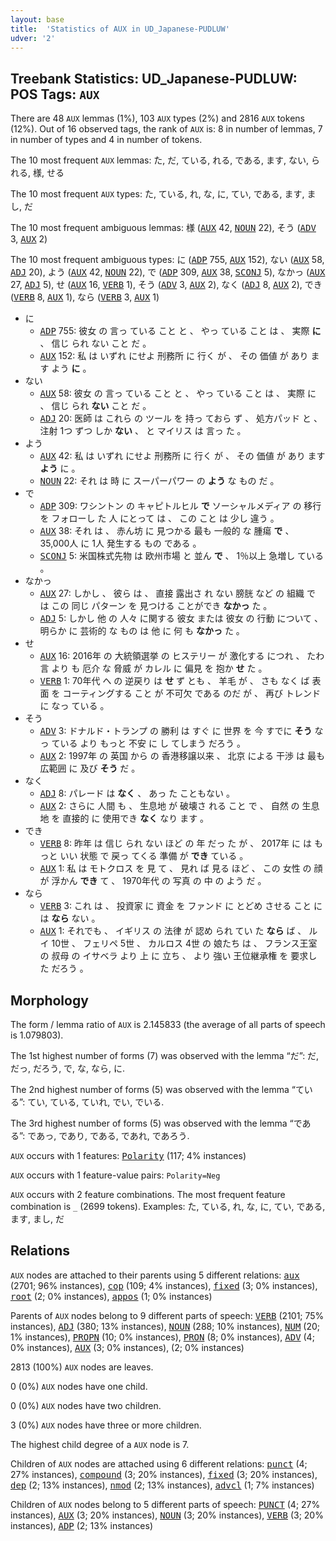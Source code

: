 ```yaml
---
layout: base
title:  'Statistics of AUX in UD_Japanese-PUDLUW'
udver: '2'
---
```


## Treebank Statistics: UD_Japanese-PUDLUW: POS Tags: `AUX`

There are 48 `AUX` lemmas (1%), 103 `AUX` types (2%) and 2816 `AUX` tokens (12%).
Out of 16 observed tags, the rank of `AUX` is: 8 in number of lemmas, 7 in number of types and 4 in number of tokens.

The 10 most frequent `AUX` lemmas: た, だ, ている, れる, である, ます, ない, られる, 様, せる

The 10 most frequent `AUX` types:  た, ている, れ, な, に, てい, である, ます, まし, だ

The 10 most frequent ambiguous lemmas: 様 (<tt><a href="ja_pudluw-pos-AUX.html">AUX</a></tt> 42, <tt><a href="ja_pudluw-pos-NOUN.html">NOUN</a></tt> 22), そう (<tt><a href="ja_pudluw-pos-ADV.html">ADV</a></tt> 3, <tt><a href="ja_pudluw-pos-AUX.html">AUX</a></tt> 2)

The 10 most frequent ambiguous types:  に (<tt><a href="ja_pudluw-pos-ADP.html">ADP</a></tt> 755, <tt><a href="ja_pudluw-pos-AUX.html">AUX</a></tt> 152), ない (<tt><a href="ja_pudluw-pos-AUX.html">AUX</a></tt> 58, <tt><a href="ja_pudluw-pos-ADJ.html">ADJ</a></tt> 20), よう (<tt><a href="ja_pudluw-pos-AUX.html">AUX</a></tt> 42, <tt><a href="ja_pudluw-pos-NOUN.html">NOUN</a></tt> 22), で (<tt><a href="ja_pudluw-pos-ADP.html">ADP</a></tt> 309, <tt><a href="ja_pudluw-pos-AUX.html">AUX</a></tt> 38, <tt><a href="ja_pudluw-pos-SCONJ.html">SCONJ</a></tt> 5), なかっ (<tt><a href="ja_pudluw-pos-AUX.html">AUX</a></tt> 27, <tt><a href="ja_pudluw-pos-ADJ.html">ADJ</a></tt> 5), せ (<tt><a href="ja_pudluw-pos-AUX.html">AUX</a></tt> 16, <tt><a href="ja_pudluw-pos-VERB.html">VERB</a></tt> 1), そう (<tt><a href="ja_pudluw-pos-ADV.html">ADV</a></tt> 3, <tt><a href="ja_pudluw-pos-AUX.html">AUX</a></tt> 2), なく (<tt><a href="ja_pudluw-pos-ADJ.html">ADJ</a></tt> 8, <tt><a href="ja_pudluw-pos-AUX.html">AUX</a></tt> 2), でき (<tt><a href="ja_pudluw-pos-VERB.html">VERB</a></tt> 8, <tt><a href="ja_pudluw-pos-AUX.html">AUX</a></tt> 1), なら (<tt><a href="ja_pudluw-pos-VERB.html">VERB</a></tt> 3, <tt><a href="ja_pudluw-pos-AUX.html">AUX</a></tt> 1)


* に
  * <tt><a href="ja_pudluw-pos-ADP.html">ADP</a></tt> 755: 彼女 の 言っ ている こと と 、 やっ ている こと は 、 実際 <b>に</b> 、 信じ られ ない こと だ 。
  * <tt><a href="ja_pudluw-pos-AUX.html">AUX</a></tt> 152: 私 は いずれ にせよ 刑務所 に 行く が 、 その 価値 が あり ます よう <b>に</b> 。
* ない
  * <tt><a href="ja_pudluw-pos-AUX.html">AUX</a></tt> 58: 彼女 の 言っ ている こと と 、 やっ ている こと は 、 実際 に 、 信じ られ <b>ない</b> こと だ 。
  * <tt><a href="ja_pudluw-pos-ADJ.html">ADJ</a></tt> 20: 医師 は これら の ツール を 持っ ておら ず 、 処方パッド と 、 注射 1つ ずつ しか <b>ない</b> 、 と マイリス は 言っ た 。
* よう
  * <tt><a href="ja_pudluw-pos-AUX.html">AUX</a></tt> 42: 私 は いずれ にせよ 刑務所 に 行く が 、 その 価値 が あり ます <b>よう</b> に 。
  * <tt><a href="ja_pudluw-pos-NOUN.html">NOUN</a></tt> 22: それ は 時 に スーパーパワー の <b>よう</b> な もの だ 。
* で
  * <tt><a href="ja_pudluw-pos-ADP.html">ADP</a></tt> 309: ワシントン の キャピトルヒル <b>で</b> ソーシャルメディア の 移行 を フォローし た 人 にとって は 、 この こと は 少し 違う 。
  * <tt><a href="ja_pudluw-pos-AUX.html">AUX</a></tt> 38: それ は 、 赤ん坊 に 見つかる 最も 一般的 な 腫瘍 <b>で</b> 、 35,000人 に 1人 発生する もの である 。
  * <tt><a href="ja_pudluw-pos-SCONJ.html">SCONJ</a></tt> 5: 米国株式先物 は 欧州市場 と 並ん <b>で</b> 、 1％以上 急増し ている 。
* なかっ
  * <tt><a href="ja_pudluw-pos-AUX.html">AUX</a></tt> 27: しかし 、 彼ら は 、 直接 露出さ れ ない 膀胱 など の 組織 で は この 同じ パターン を 見つける ことができ <b>なかっ</b> た 。
  * <tt><a href="ja_pudluw-pos-ADJ.html">ADJ</a></tt> 5: しかし 他 の 人々 に関する 彼女 または 彼女 の 行動 について 、 明らか に 芸術的 な もの は 他 に 何 も <b>なかっ</b> た 。
* せ
  * <tt><a href="ja_pudluw-pos-AUX.html">AUX</a></tt> 16: 2016年 の 大統領選挙 の ヒステリー が 激化する につれ 、 たわ言 より も 厄介 な 脅威 が カレル に 偏見 を 抱か <b>せ</b> た 。
  * <tt><a href="ja_pudluw-pos-VERB.html">VERB</a></tt> 1: 70年代 へ の 逆戻り は <b>せ</b> ず とも 、 羊毛 が 、 さも なく ば 表面 を コーティングする こと が 不可欠 である のだ が 、 再び トレンド に なっ ている 。
* そう
  * <tt><a href="ja_pudluw-pos-ADV.html">ADV</a></tt> 3: ドナルド・トランプ の 勝利 は すぐ に 世界 を 今 すでに <b>そう</b> なっ ている より もっと 不安 に し てしまう だろう 。
  * <tt><a href="ja_pudluw-pos-AUX.html">AUX</a></tt> 2: 1997年 の 英国 から の 香港移譲以来 、 北京 による 干渉 は 最も 広範囲 に 及び <b>そう</b> だ 。
* なく
  * <tt><a href="ja_pudluw-pos-ADJ.html">ADJ</a></tt> 8: パレード は <b>なく</b> 、 あっ た こともない 。
  * <tt><a href="ja_pudluw-pos-AUX.html">AUX</a></tt> 2: さらに 人間 も 、 生息地 が 破壊さ れる こと で 、 自然 の 生息地 を 直接的 に 使用でき <b>なく</b> なり ます 。
* でき
  * <tt><a href="ja_pudluw-pos-VERB.html">VERB</a></tt> 8: 昨年 は 信じ られ ない ほど の 年 だっ た が 、 2017年 に は もっと いい 状態 で 戻っ てくる 準備 が <b>でき</b> ている 。
  * <tt><a href="ja_pudluw-pos-AUX.html">AUX</a></tt> 1: 私 は モトクロス を 見 て 、 見れ ば 見る ほど 、 この 女性 の 顔 が 浮かん <b>でき</b> て 、 1970年代 の 写真 の 中 の よう だ 。
* なら
  * <tt><a href="ja_pudluw-pos-VERB.html">VERB</a></tt> 3: これ は 、 投資家 に 資金 を ファンド に とどめ させる こと に は <b>なら</b> ない 。
  * <tt><a href="ja_pudluw-pos-AUX.html">AUX</a></tt> 1: それでも 、 イギリス の 法律 が 認め られ てい た <b>なら</b> ば 、 ルイ 10世 、 フェリペ 5世 、 カルロス 4世 の 娘たち は 、 フランス王室 の 叔母 の イサベラ より 上 に 立ち 、 より 強い 王位継承権 を 要求し た だろう 。

## Morphology

The form / lemma ratio of `AUX` is 2.145833 (the average of all parts of speech is 1.079803).

The 1st highest number of forms (7) was observed with the lemma “だ”: だ, だっ, だろう, で, な, なら, に.

The 2nd highest number of forms (5) was observed with the lemma “ている”: てい, ている, ていれ, でい, でいる.

The 3rd highest number of forms (5) was observed with the lemma “である”: であっ, であり, である, であれ, であろう.

`AUX` occurs with 1 features: <tt><a href="ja_pudluw-feat-Polarity.html">Polarity</a></tt> (117; 4% instances)

`AUX` occurs with 1 feature-value pairs: `Polarity=Neg`

`AUX` occurs with 2 feature combinations.
The most frequent feature combination is `_` (2699 tokens).
Examples: た, ている, れ, な, に, てい, である, ます, まし, だ


## Relations

`AUX` nodes are attached to their parents using 5 different relations: <tt><a href="ja_pudluw-dep-aux.html">aux</a></tt> (2701; 96% instances), <tt><a href="ja_pudluw-dep-cop.html">cop</a></tt> (109; 4% instances), <tt><a href="ja_pudluw-dep-fixed.html">fixed</a></tt> (3; 0% instances), <tt><a href="ja_pudluw-dep-root.html">root</a></tt> (2; 0% instances), <tt><a href="ja_pudluw-dep-appos.html">appos</a></tt> (1; 0% instances)

Parents of `AUX` nodes belong to 9 different parts of speech: <tt><a href="ja_pudluw-pos-VERB.html">VERB</a></tt> (2101; 75% instances), <tt><a href="ja_pudluw-pos-ADJ.html">ADJ</a></tt> (380; 13% instances), <tt><a href="ja_pudluw-pos-NOUN.html">NOUN</a></tt> (288; 10% instances), <tt><a href="ja_pudluw-pos-NUM.html">NUM</a></tt> (20; 1% instances), <tt><a href="ja_pudluw-pos-PROPN.html">PROPN</a></tt> (10; 0% instances), <tt><a href="ja_pudluw-pos-PRON.html">PRON</a></tt> (8; 0% instances), <tt><a href="ja_pudluw-pos-ADV.html">ADV</a></tt> (4; 0% instances), <tt><a href="ja_pudluw-pos-AUX.html">AUX</a></tt> (3; 0% instances),  (2; 0% instances)

2813 (100%) `AUX` nodes are leaves.

0 (0%) `AUX` nodes have one child.

0 (0%) `AUX` nodes have two children.

3 (0%) `AUX` nodes have three or more children.

The highest child degree of a `AUX` node is 7.

Children of `AUX` nodes are attached using 6 different relations: <tt><a href="ja_pudluw-dep-punct.html">punct</a></tt> (4; 27% instances), <tt><a href="ja_pudluw-dep-compound.html">compound</a></tt> (3; 20% instances), <tt><a href="ja_pudluw-dep-fixed.html">fixed</a></tt> (3; 20% instances), <tt><a href="ja_pudluw-dep-dep.html">dep</a></tt> (2; 13% instances), <tt><a href="ja_pudluw-dep-nmod.html">nmod</a></tt> (2; 13% instances), <tt><a href="ja_pudluw-dep-advcl.html">advcl</a></tt> (1; 7% instances)

Children of `AUX` nodes belong to 5 different parts of speech: <tt><a href="ja_pudluw-pos-PUNCT.html">PUNCT</a></tt> (4; 27% instances), <tt><a href="ja_pudluw-pos-AUX.html">AUX</a></tt> (3; 20% instances), <tt><a href="ja_pudluw-pos-NOUN.html">NOUN</a></tt> (3; 20% instances), <tt><a href="ja_pudluw-pos-VERB.html">VERB</a></tt> (3; 20% instances), <tt><a href="ja_pudluw-pos-ADP.html">ADP</a></tt> (2; 13% instances)

